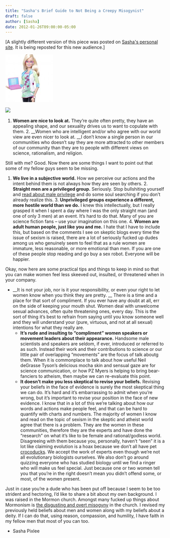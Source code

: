 ```yaml
---
title: "Sasha's Brief Guide to Not Being a Creepy Misogynist"
draft: false
author: [Sasha]
date: 2012-01-26T09:00:00-05:00
---
```


[A slightly different version of this piece was posted on [Sasha's personal site](http://www.pixlee.net/?p=9). It is being reposted for this new audience.]

![](/uploads/2012/01/computer-engineer-barbie1-150x150.jpg)

![](http://www.pixlee.net/wp-includes/js/tinymce/plugins/wordpress/img/trans.gif)
1. __Women are nice to look at.__ They’re quite often pretty, they have an appealing shape, and our sexuality drives us to want to copulate with them.
	2. __Women who are intelligent and/or who agree with our world view are even nicer to look at. __I don’t know a single person in our communities who doesn’t say they are more attracted to other members of our community than they are to people with different views on science, rationalism, and religion.

Still with me? Good. Now there are some things I want to point out that some of my fellow guys seem to be missing.
1. __We live in a subjective world.__ How we perceive our actions and the intent behind them is not always how they are seen by others.
	2. __Straight men are a privileged group.__ Seriously. Stop bullshiting yourself and [read about male privilege](http://sap.mit.edu/content/pdf/male_privilege.pdf) and do some soul searching if you don’t already realize this.
	3. __Unprivileged groups experience a different, more hostile world than we do.__ I knew this intellectually, but I really grasped it when I spent a day where I was the only straight man (and one of only 3 men) at an event. It’s hard to do that. Many of you are science fiction fans – use your imagination on this one.
	4. __Women are adult human people, just like you and me.__ I hate that I have to include this, but based on the comments I see on skeptic blogs every time the issue of sexism is raised, there are a lot of seriously fucked up dudes among us who genuinely seem to feel that as a rule women are immature, less reasonable, or more emotional than men. If you are one of these people stop reading and go buy a sex robot. Everyone will be happier.

Okay, now here are some practical tips and things to keep in mind so that you can make women feel less skeeved out, insulted, or threatened when in your company.
- __It is not your job, nor is it your responsibility, or even your right to let women know when you think they are pretty. __ There is a time and a place for that sort of compliment. If you ever have any doubt at all, err on the side of keeping your mouth shut. Women deal with unwelcome sexual advances, often quite threatening ones, every day. This is the sort of thing it’s best to refrain from saying until you know someone well and they will understand your (pure, virtuous, and not at all sexual) intentions for what they really are.
	- __It’s rude and insulting to “compliment” women speakers or movement leaders about their appearance.__ Handsome male scientists and speakers are seldom, if ever, introduced or referred to as such. Instead their work and their contributions to science or our little pair of overlapping “movements” are the focus of talk aboutg them. When it is commonplace to talk about how useful Neil deGrasse Tyson’s delicious mocha skin and sensual gaze are for science communication, or how PZ Myers is helping to bring bear-fanciers to atheism, then maybe we can re-evaluate this point.
	- __It doesn’t make you less skeptical to revise your beliefs.__ Revising your beliefs in the face of evidence is surely the most skeptical thing we can do. It’s hard and it’s embarrassing to admit when you’re wrong, but it’s important to revise your position in the face of new evidence. I know that in a lot of this we’re talking about how our words and actions make people feel, and that can be hard to quantify with charts and numbers. The majority of women I know and read on the topic of sexism in the skeptic and atheist world agree that there is a problem. They are the women in these communities, therefore they are the experts and have done the “research” on what it’s like to be female and rational/godless world. Disagreeing with them because you, personally, haven’t “seen” it is a lot like claiming evolution is a hoax because we don’t all have pet [crocoducks](http://en.wikipedia.org/wiki/Crocoduck). We accept the work of experts even though we’re not all evolutionary biologists ourselves. We also don’t go around quizzing everyone who has studied biology until we find a ringer who will make us feel special. Just because one or two women tell you that you’re in the right doesn’t mean you didn’t offend some, or most, of the women present.

Just in case you’re a dude who has been put off because I seem to be too strident and hectoring, I’d like to share a bit about my own background. I was raised in the Mormon church. Amongst many fucked up things about Mormonism is [the disgusting and overt misogyny](http://mormonbachelorpad.blogspot.com/2010/04/misogynist.html) in the church. I revised my previously held beliefs about men and women along with my beliefs about a deity. If I can do that, using reason, compassion, and humility, I have faith in my fellow men that most of you can too.

- Sasha Pixlee